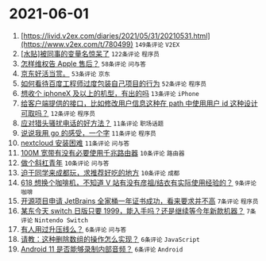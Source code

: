 # 2021-06-01

1. [https://livid.v2ex.com/diaries/2021/05/31/20210531.html](https://www.v2ex.com/t/780499) `149条评论` `V2EX`
1. [[水贴]被同事的变量名惊呆了](https://www.v2ex.com/t/780515) `122条评论` `程序员`
1. [怎样维权告 Apple 售后？](https://www.v2ex.com/t/780565) `58条评论` `问与答`
1. [京东好活当赏。](https://www.v2ex.com/t/780518) `53条评论` `京东`
1. [如何看待百度工程师过度包装自己项目的行为](https://www.v2ex.com/t/780520) `52条评论` `程序员`
1. [想收个 iphoneX 及以上的机型，有出的吗](https://www.v2ex.com/t/780589) `13条评论` `iPhone`
1. [给客户端提供的接口，比如修改用户信息这种在 path 中使用用户 id 这种设计可取吗？](https://www.v2ex.com/t/780623) `12条评论` `程序员`
1. [应对猎头骚扰电话的好方法？](https://www.v2ex.com/t/780606) `11条评论` `职场话题`
1. [说说我用 go 的感受，一个字](https://www.v2ex.com/t/780577) `11条评论` `程序员`
1. [nextcloud 安装困难](https://www.v2ex.com/t/780522) `11条评论` `问与答`
1. [100M 宽带有没有必要使用千兆路由器](https://www.v2ex.com/t/780627) `10条评论` `路由器`
1. [做个斜杠青年](https://www.v2ex.com/t/780617) `10条评论` `问与答`
1. [迫于同学来成都玩，求推荐好吃的地方](https://www.v2ex.com/t/780615) `10条评论` `成都`
1. [618 想换个咖啡机，不知道 V 站有没有彦祖/结衣有实际使用经验的？](https://www.v2ex.com/t/780632) `9条评论` `咖啡`
1. [开源项目申请 JetBrains 全家桶一年证书成功，看来要求并不高](https://www.v2ex.com/t/780622) `7条评论` `程序员`
1. [某东今天 switch 日版只要 1999，能入手吗？还是继续等今年新款机器？](https://www.v2ex.com/t/780621) `7条评论` `Nintendo Switch`
1. [有人用过升压线么？](https://www.v2ex.com/t/780603) `6条评论` `问与答`
1. [请教：这种删除数组的操作怎么实现？](https://www.v2ex.com/t/780575) `6条评论` `JavaScript`
1. [Android 11 是否能够录制内部音频？](https://www.v2ex.com/t/780537) `6条评论` `Android`
